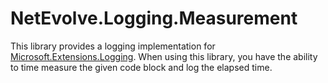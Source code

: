 # NetEvolve.Logging.Measurement

This library provides a logging implementation for [Microsoft.Extensions.Logging](https://docs.microsoft.com/en-us/aspnet/core/fundamentals/logging/). When using this library, you have the ability to time measure the given code block and log the elapsed time.